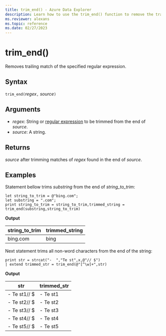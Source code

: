 ```yaml
---
title: trim_end() - Azure Data Explorer
description: Learn how to use the trim_end() function to remove the trailing match of the specified regular expression.
ms.reviewer: alexans
ms.topic: reference
ms.date: 02/27/2023
---
```

# trim_end()

Removes trailing match of the specified regular expression.

## Syntax

`trim_end(`*regex*`,` *source*`)`

## Arguments

* *regex*: String or [regular expression](re2.md) to be trimmed from the end of *source*.  
* *source*: A string.

## Returns

*source* after trimming matches of *regex* found in the end of *source*.

## Examples

Statement bellow trims *substring*  from the end of *string_to_trim*:

```kusto
let string_to_trim = @"bing.com";
let substring = ".com";
print string_to_trim = string_to_trim,trimmed_string = trim_end(substring,string_to_trim)
```

**Output**

|string_to_trim|trimmed_string|
|--------------|--------------|
|bing.com      |bing          |

Next statement trims all non-word characters from the end of the string:

```kusto
print str = strcat("-  ","Te st",x,@"// $")
| extend trimmed_str = trim_end(@"[^\w]+",str)
```

**Output**

|str          |trimmed_str|
|-------------|-----------|
|-  Te st1// $|-  Te st1  |
|-  Te st2// $|-  Te st2  |
|-  Te st3// $|-  Te st3  |
|-  Te st4// $|-  Te st4  |
|-  Te st5// $|-  Te st5  |
